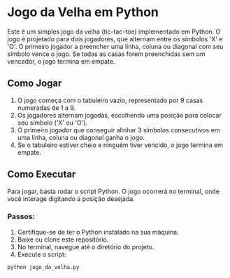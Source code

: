 # Jogo da Velha em Python

Este é um simples jogo da velha (tic-tac-toe) implementado em Python. O jogo é projetado para dois jogadores, que alternam entre os símbolos 'X' e 'O'. O primeiro jogador a preencher uma linha, coluna ou diagonal com seu símbolo vence o jogo. Se todas as casas forem preenchidas sem um vencedor, o jogo termina em empate.

## Como Jogar

1. O jogo começa com o tabuleiro vazio, representado por 9 casas numeradas de 1 a 9.
2. Os jogadores alternam jogadas, escolhendo uma posição para colocar seu símbolo ('X' ou 'O').
3. O primeiro jogador que conseguir alinhar 3 símbolos consecutivos em uma linha, coluna ou diagonal ganha o jogo.
4. Se o tabuleiro estiver cheio e ninguém tiver vencido, o jogo termina em empate.

## Como Executar

Para jogar, basta rodar o script Python. O jogo ocorrerá no terminal, onde você interage digitando a posição desejada.

### Passos:

1. Certifique-se de ter o Python instalado na sua máquina.
2. Baixe ou clone este repositório.
3. No terminal, navegue até o diretório do projeto.
4. Execute o script:

```bash
python jogo_da_velha.py
